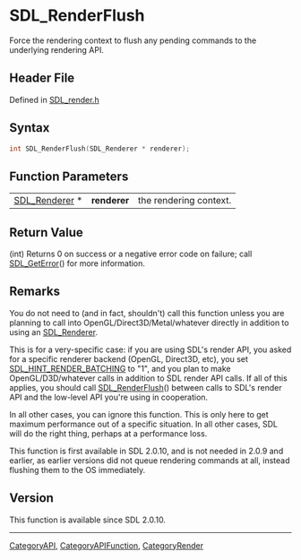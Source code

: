 # SDL_RenderFlush

Force the rendering context to flush any pending commands to the underlying rendering API.

## Header File

Defined in [SDL_render.h](https://github.com/libsdl-org/SDL/blob/SDL2/include/SDL_render.h)

## Syntax

```c
int SDL_RenderFlush(SDL_Renderer * renderer);
```

## Function Parameters

|                                |              |                        |
| ------------------------------ | ------------ | ---------------------- |
| [SDL_Renderer](SDL_Renderer) * | **renderer** | the rendering context. |

## Return Value

(int) Returns 0 on success or a negative error code on failure; call
[SDL_GetError](SDL_GetError)() for more information.

## Remarks

You do not need to (and in fact, shouldn't) call this function unless you
are planning to call into OpenGL/Direct3D/Metal/whatever directly in
addition to using an [SDL_Renderer](SDL_Renderer).

This is for a very-specific case: if you are using SDL's render API, you
asked for a specific renderer backend (OpenGL, Direct3D, etc), you set
[SDL_HINT_RENDER_BATCHING](SDL_HINT_RENDER_BATCHING) to "1", and you plan
to make OpenGL/D3D/whatever calls in addition to SDL render API calls. If
all of this applies, you should call [SDL_RenderFlush](SDL_RenderFlush)()
between calls to SDL's render API and the low-level API you're using in
cooperation.

In all other cases, you can ignore this function. This is only here to get
maximum performance out of a specific situation. In all other cases, SDL
will do the right thing, perhaps at a performance loss.

This function is first available in SDL 2.0.10, and is not needed in 2.0.9
and earlier, as earlier versions did not queue rendering commands at all,
instead flushing them to the OS immediately.

## Version

This function is available since SDL 2.0.10.

----
[CategoryAPI](CategoryAPI), [CategoryAPIFunction](CategoryAPIFunction), [CategoryRender](CategoryRender)

